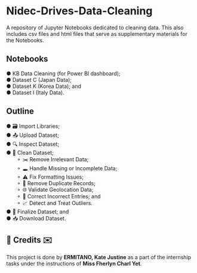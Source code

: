 # Nidec-Drives-Data-Cleaning

A repository of Jupyter Notebooks dedicated to cleaning data. This also includes csv files and html files that serve as supplementary materials for the Notebooks.

## Notebooks
● KB Data Cleaning (for Power BI dashboard);</br>
● Dataset C (Japan Data);</br>
● Dataset K (Korea Data); and </br>
● Dataset I (Italy Data). </br>

## Outline
● 🗃 Import Libraries; </br>
● 📤 Upload Dataset; </br>
● 🔍 Inspect Dataset; </br>
● 🧼 Clean Dataset; </br>
&emsp;&emsp;⚬ ✂️ Remove Irrelevant Data;</br>
&emsp;&emsp;⚬ 🕳 Handle Missing or Incomplete Data; </br>
&emsp;&emsp;⚬ ⚠️ Fix Formatting Issues; </br>
&emsp;&emsp;⚬ 🎏 Remove Duplicate Records; </br>
&emsp;&emsp;⚬ 🌐 Validate Geolocation Data; </br>
&emsp;&emsp;⚬ 📝 Correct Incorrect Entries; and </br>
&emsp;&emsp;⚬ 📈 Detect and Treat Outliers.</br>
● 🔎 Finalize Dataset; and</br>
● 📥 Download Dataset.</br>

<h2>💌 Credits ✉️</h2>
This project is done by <b>ERMITANO, Kate Justine</b> as a part of the internship tasks under the instructions of <b>Miss Fherlyn Charl Yet</b>. 

